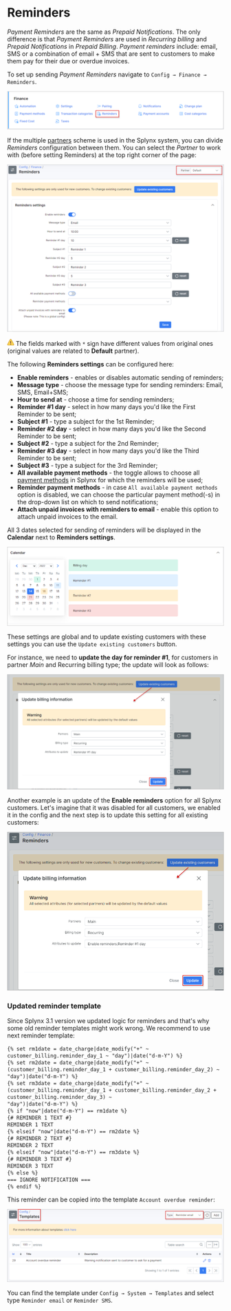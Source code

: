 Reminders
=============

*Payment Reminders* are the same as *Prepaid Notifications*. The only difference is that *Payment Reminders* are used in *Recurring billing* and *Prepaid Notifications* in *Prepaid Billing*. *Payment reminders* include: email, SMS or a combination of email + SMS that are sent to customers to make them pay for their due or overdue invoices.

To set up sending *Payment Reminders* navigate to `Config → Finance → Reminders`.

![Icon](icon.png)

If the multiple [partners](administration/main/partners/partners.md) scheme is used in the Splynx system, you can divide *Reminders* configuration between them.
You can select the *Partner* to work with (before setting Reminders) at the top right corner of the page:

![View](view.png)

<icon class="image-icon">![image](warning.png)</icon> The fields marked with `*` sign have different values from original ones (original values are related to **Default** partner).

The following **Reminders settings** can be configured here:

* **Enable reminders** - enables or disables automatic sending of reminders;
* **Message type** - choose the message type for sending reminders: Email, SMS, Email+SMS;
* **Hour to send at** - choose a time for sending reminders;
* **Reminder #1 day** - select in how many days you'd like the First Reminder to be sent;
* **Subject #1** - type a subject for the 1st Reminder;
* **Reminder #2 day** - select in how many days you'd like the Second Reminder to be sent;
* **Subject #2** - type a subject for the 2nd Reminder;
* **Reminder #3 day** - select in how many days you'd like the Third Reminder to be sent;
* **Subject #3** - type a subject for the 3rd Reminder;
* **All available payment methods** - the toggle allows to choose all [payment methods](configuration/finance/payment_methods/payment_methods.md) in Splynx for which the reminders will be used;
* **Reminder payment methods** - in case `All available payment methods` option is disabled, we can choose the particular payment method(-s) in the drop-down list on which to send notifications;
* **Attach unpaid invoices with reminders to email** - enable this option to attach unpaid invoices to the email.

<!-- **Examples:**

- `Static days` toggle is `disabled`: we choose 9 days for the Reminder #1, 5 days for the Reminder #2 and 5 days for the Reminder #3. That means reminders will be sent on 10th, 15th and 20th of of month accordingly.

- `Static days` toggle is `enabled`: we choose - 3 days for the Reminder #1, 5 days for the Reminder #2 and 7 days for the Reminder #3. It means that reminders will be sent on the defined dates of the current month (3d, 7th and 10th of August). The admin cannot select a value for a reminder higher than 31 days, but in case the next month has fewer days than the current selected value, the reminder will be sent on the last day of the new month. The same values for different reminders cannot be selected as well. Also, admin should select days for reminders in the correct ascending order: the day number for the first reminder cannot be greater than the day for the second reminder etc.
If you enable `Static days` and press `Save` button, the days' values for *Reminder #1*, *Reminder #2* and *Reminder #3*  will be automatically replaced with the system default ones (where Reminder #1 = **3**; Reminder #2 = **5**; Reminder #3 = **7**). The default values will also be set in the **Reminders settings** for all customers in Splynx. After that you can change these values to your own. -->


All 3 dates selected for sending of reminders will be displayed in the **Calendar** next to **Reminders settings**.

![Calendar](calendar.png)

These settings are global and to update existing customers with these settings you can use the `Update existing customers` button.

For instance, we need to **update the day for reminder #1**, for customers in partner *Main* and Recurring billing type; the update will look as follows:

![update1](update_to_partner.png)

Another example is an update of the **Enable reminders** option for all Splynx customers. Let's imagine that it was disabled for all customers, we enabled it in the config and the next step is to update this setting for all existing customers:

![update all](update_to_all.png)

### Updated reminder template

Since Splynx 3.1 version we updated logic for reminders and that's why some old reminder templates might work wrong. We recommend to use next reminder template:

```
{% set rm1date = date_charge|date_modify("+" ~ customer_billing.reminder_day_1 ~ "day")|date("d-m-Y") %}
{% set rm2date = date_charge|date_modify("+" ~ (customer_billing.reminder_day_1 + customer_billing.reminder_day_2) ~ "day")|date("d-m-Y") %} 
{% set rm3date = date_charge|date_modify("+" ~ (customer_billing.reminder_day_1 + customer_billing.reminder_day_2 + customer_billing.reminder_day_3) ~ 
"day")|date("d-m-Y") %} 
{% if "now"|date("d-m-Y") == rm1date %} 
{# REMINDER 1 TEXT #} 
REMINDER 1 TEXT 
{% elseif "now"|date("d-m-Y") == rm2date %} 
{# REMINDER 2 TEXT #} 
REMINDER 2 TEXT 
{% elseif "now"|date("d-m-Y") == rm3date %} 
{# REMINDER 3 TEXT #} 
REMINDER 3 TEXT 
{% else %} 
=== IGNORE NOTIFICATION === 
{% endif %}

```

This reminder can be copied into the template `Account overdue reminder`:

![template](template.png)

You can find the template under `Config → System → Templates` and select type `Reminder email` or `Reminder SMS`.
